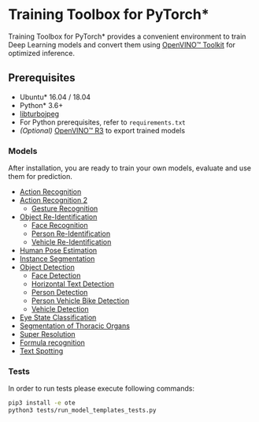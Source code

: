 # Training Toolbox for PyTorch*

Training Toolbox for PyTorch\* provides a convenient environment to train
Deep Learning models and convert them using [OpenVINO™
Toolkit](https://software.intel.com/en-us/openvino-toolkit) for optimized
inference.

## Prerequisites

- Ubuntu\* 16.04 / 18.04
- Python\* 3.6+
- [libturbojpeg](https://github.com/ajkxyz/jpeg4py)
- For Python prerequisites, refer to `requirements.txt`
- *(Optional)* [OpenVINO™ R3](https://software.intel.com/en-us/openvino-toolkit)
  to export trained models


### Models

After installation, you are ready to train your own models, evaluate and use
them for prediction.

* [Action Recognition](action_recognition)
* [Action Recognition 2](action_recognition_2)
  - [Gesture Recognition](action_recognition_2/model_templates/gesture-recognition)
* [Object Re-Identification](object_reidentification)
  - [Face Recognition](object_reidentification/face_recognition)
  - [Person Re-Identification](object_reidentification/person_reidentification)
  - [Vehicle Re-Identification](object_reidentification/vehicle_reidentification)
* [Human Pose Estimation](human_pose_estimation)
* [Instance Segmentation](instance_segmentation_2)
* [Object Detection](object_detection)
  - [Face Detection](object_detection/model_templates/face-detection)
  - [Horizontal Text Detection](object_detection/model_templates/horizontal-text-detection)
  - [Person Detection](object_detection/model_templates/person-detection)
  - [Person Vehicle Bike Detection](object_detection/model_templates/person-vehicle-bike-detection)
  - [Vehicle Detection](object_detection/model_templates/vehicle-detection)
* [Eye State Classification](open_closed_eye)
* [Segmentation of Thoracic Organs](segthor)
* [Super Resolution](super_resolution)
* [Formula recognition](formula_recognition)
* [Text Spotting](text_spotting_2)


### Tests

In order to run tests please execute following commands:

```bash
pip3 install -e ote
python3 tests/run_model_templates_tests.py
```
